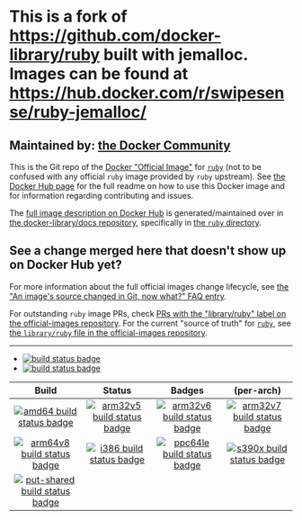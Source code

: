# This is a fork of https://github.com/docker-library/ruby built with jemalloc. Images can be found at https://hub.docker.com/r/swipesense/ruby-jemalloc/

## Maintained by: [the Docker Community](https://github.com/docker-library/ruby)

This is the Git repo of the [Docker "Official Image"](https://github.com/docker-library/official-images#what-are-official-images) for [`ruby`](https://hub.docker.com/_/ruby/) (not to be confused with any official `ruby` image provided by `ruby` upstream). See [the Docker Hub page](https://hub.docker.com/_/ruby/) for the full readme on how to use this Docker image and for information regarding contributing and issues.

The [full image description on Docker Hub](https://hub.docker.com/_/ruby/) is generated/maintained over in [the docker-library/docs repository](https://github.com/docker-library/docs), specifically in [the `ruby` directory](https://github.com/docker-library/docs/tree/master/ruby).

## See a change merged here that doesn't show up on Docker Hub yet?

For more information about the full official images change lifecycle, see [the "An image's source changed in Git, now what?" FAQ entry](https://github.com/docker-library/faq#an-images-source-changed-in-git-now-what).

For outstanding `ruby` image PRs, check [PRs with the "library/ruby" label on the official-images repository](https://github.com/docker-library/official-images/labels/library%2Fruby). For the current "source of truth" for [`ruby`](https://hub.docker.com/_/ruby/), see [the `library/ruby` file in the official-images repository](https://github.com/docker-library/official-images/blob/master/library/ruby).

---

-	[![build status badge](https://img.shields.io/travis/docker-library/ruby/master.svg?label=Travis%20CI)](https://travis-ci.org/docker-library/ruby/branches)
-	[![build status badge](https://img.shields.io/jenkins/s/https/doi-janky.infosiftr.net/job/update.sh/job/ruby.svg?label=Automated%20update.sh)](https://doi-janky.infosiftr.net/job/update.sh/job/ruby)

| Build | Status | Badges | (per-arch) |
|:-:|:-:|:-:|:-:|
| [![amd64 build status badge](https://img.shields.io/jenkins/s/https/doi-janky.infosiftr.net/job/multiarch/job/amd64/job/ruby.svg?label=amd64)](https://doi-janky.infosiftr.net/job/multiarch/job/amd64/job/ruby) | [![arm32v5 build status badge](https://img.shields.io/jenkins/s/https/doi-janky.infosiftr.net/job/multiarch/job/arm32v5/job/ruby.svg?label=arm32v5)](https://doi-janky.infosiftr.net/job/multiarch/job/arm32v5/job/ruby) | [![arm32v6 build status badge](https://img.shields.io/jenkins/s/https/doi-janky.infosiftr.net/job/multiarch/job/arm32v6/job/ruby.svg?label=arm32v6)](https://doi-janky.infosiftr.net/job/multiarch/job/arm32v6/job/ruby) | [![arm32v7 build status badge](https://img.shields.io/jenkins/s/https/doi-janky.infosiftr.net/job/multiarch/job/arm32v7/job/ruby.svg?label=arm32v7)](https://doi-janky.infosiftr.net/job/multiarch/job/arm32v7/job/ruby) |
| [![arm64v8 build status badge](https://img.shields.io/jenkins/s/https/doi-janky.infosiftr.net/job/multiarch/job/arm64v8/job/ruby.svg?label=arm64v8)](https://doi-janky.infosiftr.net/job/multiarch/job/arm64v8/job/ruby) | [![i386 build status badge](https://img.shields.io/jenkins/s/https/doi-janky.infosiftr.net/job/multiarch/job/i386/job/ruby.svg?label=i386)](https://doi-janky.infosiftr.net/job/multiarch/job/i386/job/ruby) | [![ppc64le build status badge](https://img.shields.io/jenkins/s/https/doi-janky.infosiftr.net/job/multiarch/job/ppc64le/job/ruby.svg?label=ppc64le)](https://doi-janky.infosiftr.net/job/multiarch/job/ppc64le/job/ruby) | [![s390x build status badge](https://img.shields.io/jenkins/s/https/doi-janky.infosiftr.net/job/multiarch/job/s390x/job/ruby.svg?label=s390x)](https://doi-janky.infosiftr.net/job/multiarch/job/s390x/job/ruby) |
| [![put-shared build status badge](https://img.shields.io/jenkins/s/https/doi-janky.infosiftr.net/job/put-shared/job/light/job/ruby.svg?label=put-shared)](https://doi-janky.infosiftr.net/job/put-shared/job/light/job/ruby) |
